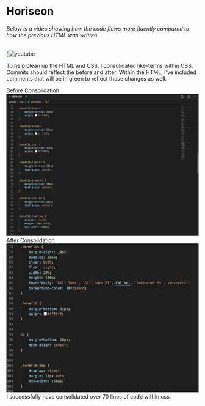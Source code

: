 <link rel="stylesheet" href="./assets/css/readme.css">

<h1 class="header">Horiseon</h1>


<h6> Below is a video showing how the code flows more fluently compared to how the previous HTML was written. </h6>

[![youtube](https://www.youtube.com/watch?v=gAQ_Nsv44kQ)

<p>To help clean up the HTML and CSS, I consolidated like-terms within CSS. Commits should reflect the before and after. Within the HTML, I've included comments that will be in green to reflect those changes as well.</p>

<section>
    <div style="float:left;">
    Before Consolidation
    <div style="float:left;">
    <img src="assets/images/Before-screenshot.png" class="Bscreenshot" alt="Screenshot">
    </div>
</section>

<section>
<div style="float:left;">
After Consolidation
<div style="float:left;">
<img src="assets/images/Screenshot-for-readme.PNG" class="screenshot" alt="Screenshot">
</div>

<p> I successfully have consolidated over 70 lines of code within css. </p>

</section>